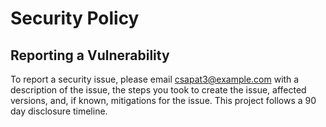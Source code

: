 # Security Policy

## Reporting a Vulnerability

To report a security issue, please email csapat3@example.com with a description of the issue, the steps you took to create the issue, affected versions, and, 
if known, mitigations for the issue. This project follows a 90 day disclosure timeline.


